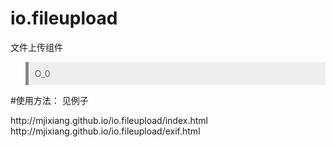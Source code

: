 # io.fileupload
文件上传组件
<blockquote style="padding:10px;border-left:5px solid #888;background:#eee;">
    O_0
</blockquote>

#使用方法：
见例子
<div>http://mjixiang.github.io/io.fileupload/index.html</div>
<div>http://mjixiang.github.io/io.fileupload/exif.html</div>